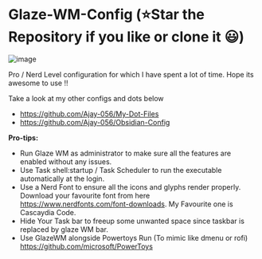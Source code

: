 # Glaze-WM-Config (⭐Star the Repository if you like or clone it 😃)

![image](https://github.com/Ajay-056/Glaze-WM-Config/assets/40629789/df28ef97-8380-44f5-8cbf-6e176b19a355)

Pro / Nerd Level configuration for which I have spent a lot of time. Hope its awesome to use !!

Take a look at my other configs and dots below 
- <https://github.com/Ajay-056/My-Dot-Files>
- <https://github.com/Ajay-056/Obsidian-Config>

**Pro-tips:** 
- Run Glaze WM as administrator to make sure all the features are enabled without any issues.
- Use Task shell:startup / Task Scheduler to run the executable automatically at the login.
- Use a Nerd Font to ensure all the icons and glyphs render properly. Download your favourite font from here <https://www.nerdfonts.com/font-downloads>. My Favourite one is Cascaydia Code.
- Hide Your Task bar to freeup some unwanted space since taskbar is replaced by glaze WM bar.
- Use GlazeWM alongside Powertoys Run (To mimic like dmenu or rofi) <https://github.com/microsoft/PowerToys>
